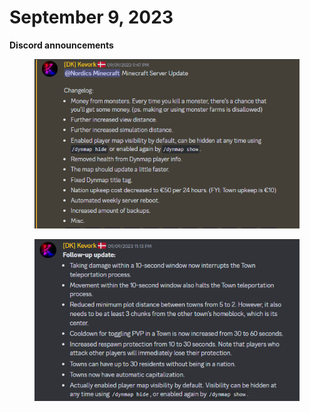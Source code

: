 # September 9, 2023

**Discord announcements**

<figure><img src="../../../../.gitbook/assets/image (61).png" alt=""><figcaption></figcaption></figure>

<figure><img src="../../../../.gitbook/assets/image (62).png" alt=""><figcaption></figcaption></figure>
